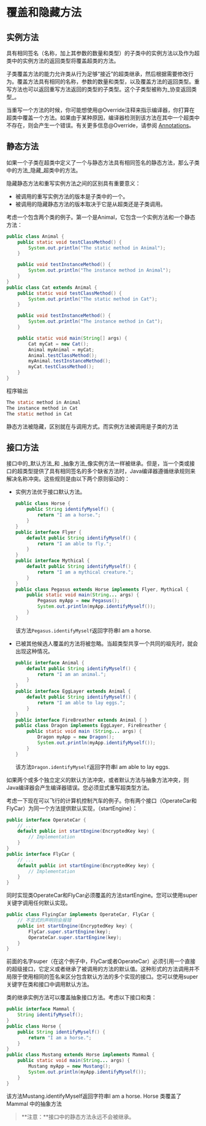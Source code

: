 # 覆盖和隐藏方法

## 实例方法
具有相同签名（名称，加上其参数的数量和类型）的子类中的实例方法以及作为超类中的实例方法的返回类型将覆盖超类的方法。

子类覆盖方法的能力允许类从行为足够“接近”的超类继承，然后根据需要修改行为。覆盖方法具有相同的名称，参数的数量和类型，以及覆盖方法的返回类型。重写方法也可以返回重写方法返回的类型的子类型。这个子类型被称为_协变返回类型_。

当重写一个方法的时候，你可能想使用@Override注释来指示编译器，你打算在超类中覆盖一个方法。如果由于某种原因，编译器检测到该方法在其中一个超类中不存在，则会产生一个错误。有关更多信息@Override，请参阅 [Annotations](/content/java/annotations/index.md)。

## 静态方法

如果一个子类在超类中定义了一个与静态方法具有相同签名的静态方法，那么子类中的方法_隐藏_超类中的方法。

隐藏静态方法和重写实例方法之间的区别具有重要意义：

* 被调用的重写实例方法的版本是子类中的一个。
* 被调用的隐藏静态方法的版本取决于它是从超类还是子类调用。

考虑一个包含两个类的例子。第一个是Animal，它包含一个实例方法和一个静态方法：

```java
public class Animal {
    public static void testClassMethod() {
        System.out.println("The static method in Animal");
    }

    public void testInstanceMethod() {
        System.out.println("The instance method in Animal");
    }
}
public class Cat extends Animal {
    public static void testClassMethod() {
        System.out.println("The static method in Cat");
    }

    public void testInstanceMethod() {
        System.out.println("The instance method in Cat");
    }

    public static void main(String[] args) {
        Cat myCat = new Cat();
        Animal myAnimal = myCat;
        Animal.testClassMethod();
        myAnimal.testInstanceMethod();
        myCat.testClassMethod();
    }
}
```
程序输出

```java
The static method in Animal
The instance method in Cat
The static method in Cat
```

静态方法被隐藏，区别就在与调用方式。而实例方法被调用是子类的方法


## 接口方法

接口中的_默认方法_和 _抽象方法_像实例方法一样被继承。但是，当一个类或接口的超类型提供了具有相同签名的多个缺省方法时，Java编译器遵循继承规则来解决名称冲突。这些规则是由以下两个原则驱动的：

* 实例方法优于接口默认方法。

    ```java
    public class Horse {
        public String identifyMyself() {
            return "I am a horse.";
        }
    }
    public interface Flyer {
        default public String identifyMyself() {
            return "I am able to fly.";
        }
    }
    public interface Mythical {
        default public String identifyMyself() {
            return "I am a mythical creature.";
        }
    }
    public class Pegasus extends Horse implements Flyer, Mythical {
        public static void main(String... args) {
            Pegasus myApp = new Pegasus();
            System.out.println(myApp.identifyMyself());
        }
    }
    ```
    该方法`Pegasus.identifyMyself`返回字符串I am a horse.

* 已被其他候选人覆盖的方法将被忽略。当超类型共享一个共同的祖先时，就会出现这种情况。
    ```java
    public interface Animal {
        default public String identifyMyself() {
            return "I am an animal.";
        }
    }
    public interface EggLayer extends Animal {
        default public String identifyMyself() {
            return "I am able to lay eggs.";
        }
    }
    public interface FireBreather extends Animal { }
    public class Dragon implements EggLayer, FireBreather {
        public static void main (String... args) {
            Dragon myApp = new Dragon();
            System.out.println(myApp.identifyMyself());
        }
    }
    ```
    该方法`Dragon.identifyMyself`返回字符串I am able to lay eggs.
    

如果两个或多个独立定义的默认方法冲突，或者默认方法与抽象方法冲突，则Java编译器会产生编译器错误。您必须显式重写超类型方法。
    
    
考虑一下现在可以飞行的计算机控制汽车的例子。你有两个接口（OperateCar和FlyCar）为同一个方法提供默认实现，（startEngine）：
    
```java
public interface OperateCar {
    // ...
    default public int startEngine(EncryptedKey key) {
        // Implementation
    }
}
public interface FlyCar {
    // ...
    default public int startEngine(EncryptedKey key) {
        // Implementation
    }
}
```

同时实现类OperateCar和FlyCar必须覆盖的方法startEngine。您可以使用super关键字调用任何默认实现。

```java
public class FlyingCar implements OperateCar, FlyCar {
    // 不显式的声明则会报错
    public int startEngine(EncryptedKey key) {
        FlyCar.super.startEngine(key);
        OperateCar.super.startEngine(key);
    }
}
```

前面的名字super（在这个例子中，FlyCar或者OperateCar）必须引用一个直接的超级接口，它定义或者继承了被调用的方法的默认值。这种形式的方法调用并不局限于使用相同的签名来区分包含默认方法的多个实现的接口。您可以使用super关键字在类和接口中调用默认方法。

类的继承实例方法可以覆盖抽象接口方法。考虑以下接口和类：

```java
public interface Mammal {
    String identifyMyself();
}
public class Horse {
    public String identifyMyself() {
        return "I am a horse.";
    }
}
public class Mustang extends Horse implements Mammal {
    public static void main(String... args) {
        Mustang myApp = new Mustang();
        System.out.println(myApp.identifyMyself());
    }
}
```
该方法Mustang.identifyMyself返回字符串I am a horse. Horse 类覆盖了Mammal 中的抽象方法

> **注意：**接口中的静态方法永远不会被继承。